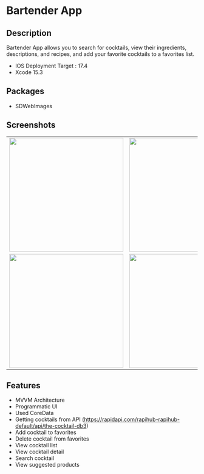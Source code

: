 # Bartender App

## Description
Bartender App allows you to search for cocktails, view their ingredients, descriptions, and recipes, and add your favorite cocktails to a favorites list.

* IOS Deployment Target : 17.4
* Xcode 15.3


## Packages
* SDWebImages

## Screenshots
<table>
  <tr>
    <td>
      <img src="https://i.ibb.co/6rBFvrn/Simulator-Screenshot-i-Phone-15-Pro-2024-05-17-at-19-12-54.png" width="300" />
    </td>
    <td>
      <img src="https://i.ibb.co/1vJg3kW/Simulator-Screenshot-i-Phone-15-Pro-2024-05-17-at-19-13-01.png" width="300" />
    </td>
  </tr>
  <tr>
    <td>
      <img src="https://i.ibb.co/fpL6Jp6/Simulator-Screenshot-i-Phone-15-Pro-2024-05-17-at-19-13-08.png" width="300" />
    </td>
    <td>
      <img src="https://i.ibb.co/gT4t0cZ/Simulator-Screenshot-i-Phone-15-Pro-2024-05-17-at-19-13-18.png" width="300" />
    </td>
  </tr>
</table>
  
## Features
- MVVM Architecture
- Programmatic UI
- Used CoreData
- Getting cocktails from API (https://rapidapi.com/rapihub-rapihub-default/api/the-cocktail-db3)
- Add cocktail to favorites
- Delete cocktail from favorites
- View cocktail list
- View cocktail detail
- Search cocktail
- View suggested products
